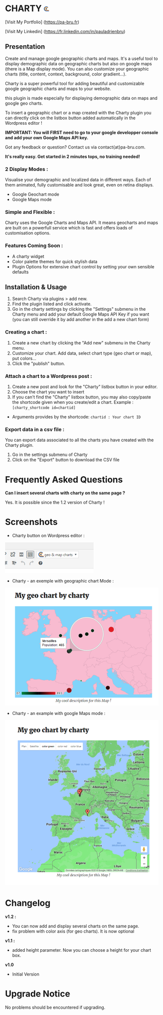 # CHARTY ![alt tag](assets/charty.png)

[Visit My Portfolio] (https://pa-bru.fr)

[Visit My Linkedin] (https://fr.linkedin.com/in/pauladrienbru)

## Presentation

Create and manage google geographic charts and maps. It's a useful tool to display demographic data on geographic charts but also on google maps (there is a Map display mode).
You can also customize your geographic charts (title, content, context, background, color gradient...).

Charty is a super powerful tool for adding beautiful and customizable google geographic charts and maps to your website. 

this plugin is made especially for displaying demographic data on maps and google geo charts.

To insert a geographic chart or a map created with the Charty plugin you can directly click on the listbox button added automatically in the Wordpress editor !

**IMPORTANT: You will FIRST need to go to your google developper console and add your own Google Maps API key.** 

Got any feedback or question? Contact us via contact{at}pa-bru.com.

**It's really easy. Get started in 2 minutes tops, no training needed!**

### 2 Display Modes :
Visualise your demographic and localized data in different ways. Each of them animated, fully customisable and look great, even on retina displays.
* Google Geochart mode
* Google Maps mode

### Simple and Flexible :
Charty uses the Google Charts and Maps API. It means geocharts and maps are built on a powerfull service which is fast and offers loads of customisation options.

### Features Coming Soon :
* A charty widget
* Color palette themes for quick stylish data
* Plugin Options for extensive chart control by setting your own sensible defaults

## Installation & Usage

1. Search Charty via plugins > add new.
2. Find the plugin listed and click activate.
3. Go in the charty settings by clicking the "Settings" submenu in the Charty menu and add your default Google Maps API Key if you want (you can still override it by add another in the add a new chart form)

### Creating a chart :

1. Create a new chart by clicking the "Add new" submenu in the Charty menu.
2. Customize your chart. Add data, select chart type (geo chart or map), put colors...
3. Click the "publish" button.

### Attach a chart to a Wordpress post :

1. Create a new post and look for the "Charty" listbox button in your editor.
2. Choose the chart you want to insert
3. If you can't find the "Charty" listbox button, you may also copy/paste the shortcode given when you create/edit a chart. Example : `[charty_shortcode id=chartid]`
  * Arguments provides by the shortcode:
  `chartid : Your chart ID`

### Export data in a csv file :

You can export data associated to all the charts you have created with the Charty plugin.
1. Go in the settings submenu of Charty
2. Click on the "Export" button to download the CSV file

Frequently Asked Questions
===========

**Can I insert several charts with charty on the same page ?**

Yes. It is possible since the 1.2 version of Charty !

Screenshots
===========

- Charty button on Wordpress editor :

![alt tag](assets/screenshot-1.png)

- Charty - an exemple with geographic chart Mode :

![alt tag](assets/screenshot-2.png)

- Charty - an example with google Maps mode :

![alt tag](assets/screenshot-3.png)

Changelog
===========

**v1.2 :**
* You can now add and display several charts on the same page.
* fix problem with color axis (for geo charts). It is now optional

**v1.1 :**
* added height parameter. Now you can choose a height for your chart box.

**v1.0**
* Initial Version

Upgrade Notice
===========
No problems should be encountered if upgrading.
